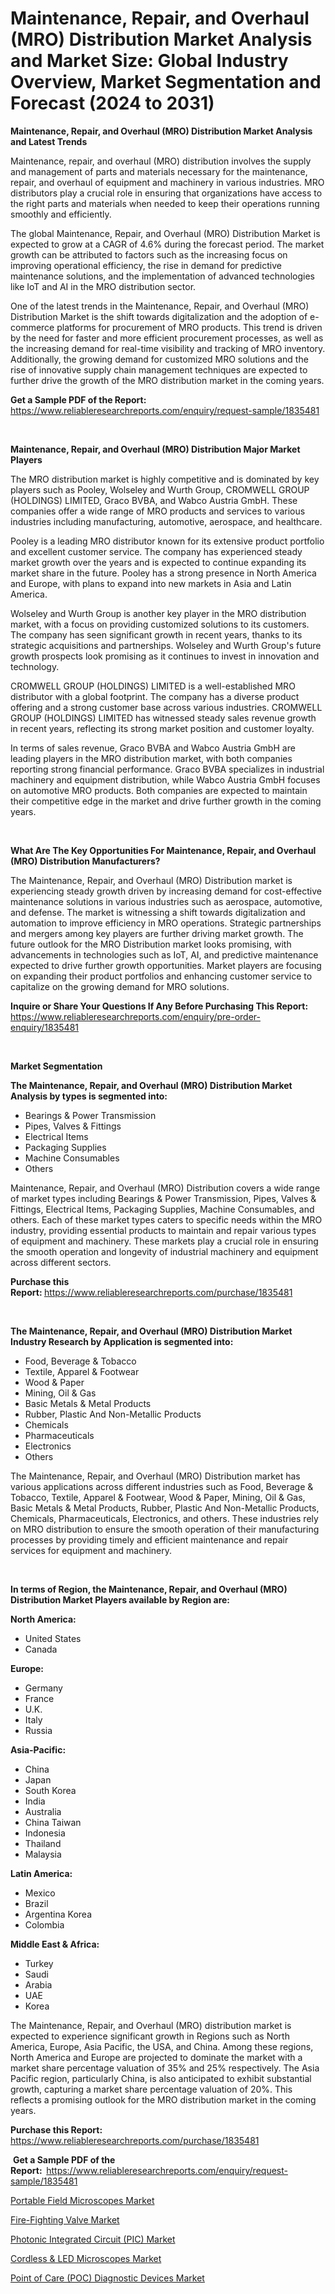 <p><h1>Maintenance, Repair, and Overhaul (MRO) Distribution Market Analysis and Market Size: Global Industry Overview, Market Segmentation and Forecast (2024 to 2031)</h1></p><p><strong>Maintenance, Repair, and Overhaul (MRO) Distribution Market Analysis and Latest Trends</strong></p>
<p><p>Maintenance, repair, and overhaul (MRO) distribution involves the supply and management of parts and materials necessary for the maintenance, repair, and overhaul of equipment and machinery in various industries. MRO distributors play a crucial role in ensuring that organizations have access to the right parts and materials when needed to keep their operations running smoothly and efficiently.</p><p>The global Maintenance, Repair, and Overhaul (MRO) Distribution Market is expected to grow at a CAGR of 4.6% during the forecast period. The market growth can be attributed to factors such as the increasing focus on improving operational efficiency, the rise in demand for predictive maintenance solutions, and the implementation of advanced technologies like IoT and AI in the MRO distribution sector.</p><p>One of the latest trends in the Maintenance, Repair, and Overhaul (MRO) Distribution Market is the shift towards digitalization and the adoption of e-commerce platforms for procurement of MRO products. This trend is driven by the need for faster and more efficient procurement processes, as well as the increasing demand for real-time visibility and tracking of MRO inventory. Additionally, the growing demand for customized MRO solutions and the rise of innovative supply chain management techniques are expected to further drive the growth of the MRO distribution market in the coming years.</p></p>
<p><strong>Get a Sample PDF of the Report:&nbsp;</strong> <a href="https://www.reliableresearchreports.com/enquiry/request-sample/1835481">https://www.reliableresearchreports.com/enquiry/request-sample/1835481</a></p>
<p>&nbsp;</p>
<p><strong>Maintenance, Repair, and Overhaul (MRO) Distribution Major Market Players</strong></p>
<p><p>The MRO distribution market is highly competitive and is dominated by key players such as Pooley, Wolseley and Wurth Group, CROMWELL GROUP (HOLDINGS) LIMITED, Graco BVBA, and Wabco Austria GmbH. These companies offer a wide range of MRO products and services to various industries including manufacturing, automotive, aerospace, and healthcare.</p><p>Pooley is a leading MRO distributor known for its extensive product portfolio and excellent customer service. The company has experienced steady market growth over the years and is expected to continue expanding its market share in the future. Pooley has a strong presence in North America and Europe, with plans to expand into new markets in Asia and Latin America.</p><p>Wolseley and Wurth Group is another key player in the MRO distribution market, with a focus on providing customized solutions to its customers. The company has seen significant growth in recent years, thanks to its strategic acquisitions and partnerships. Wolseley and Wurth Group's future growth prospects look promising as it continues to invest in innovation and technology.</p><p>CROMWELL GROUP (HOLDINGS) LIMITED is a well-established MRO distributor with a global footprint. The company has a diverse product offering and a strong customer base across various industries. CROMWELL GROUP (HOLDINGS) LIMITED has witnessed steady sales revenue growth in recent years, reflecting its strong market position and customer loyalty.</p><p>In terms of sales revenue, Graco BVBA and Wabco Austria GmbH are leading players in the MRO distribution market, with both companies reporting strong financial performance. Graco BVBA specializes in industrial machinery and equipment distribution, while Wabco Austria GmbH focuses on automotive MRO products. Both companies are expected to maintain their competitive edge in the market and drive further growth in the coming years.</p></p>
<p>&nbsp;</p>
<p><strong>What Are The Key Opportunities For Maintenance, Repair, and Overhaul (MRO) Distribution Manufacturers?</strong></p>
<p><p>The Maintenance, Repair, and Overhaul (MRO) Distribution market is experiencing steady growth driven by increasing demand for cost-effective maintenance solutions in various industries such as aerospace, automotive, and defense. The market is witnessing a shift towards digitalization and automation to improve efficiency in MRO operations. Strategic partnerships and mergers among key players are further driving market growth. The future outlook for the MRO Distribution market looks promising, with advancements in technologies such as IoT, AI, and predictive maintenance expected to drive further growth opportunities. Market players are focusing on expanding their product portfolios and enhancing customer service to capitalize on the growing demand for MRO solutions.</p></p>
<p><strong>Inquire or Share Your Questions If Any Before Purchasing This Report:</strong> <a href="https://www.reliableresearchreports.com/enquiry/pre-order-enquiry/1835481">https://www.reliableresearchreports.com/enquiry/pre-order-enquiry/1835481</a></p>
<p>&nbsp;</p>
<p><strong>Market Segmentation</strong></p>
<p><strong>The Maintenance, Repair, and Overhaul (MRO) Distribution Market Analysis by types is segmented into:</strong></p>
<p><ul><li>Bearings & Power Transmission</li><li>Pipes, Valves & Fittings</li><li>Electrical Items</li><li>Packaging Supplies</li><li>Machine Consumables</li><li>Others</li></ul></p>
<p><p>Maintenance, Repair, and Overhaul (MRO) Distribution covers a wide range of market types including Bearings & Power Transmission, Pipes, Valves & Fittings, Electrical Items, Packaging Supplies, Machine Consumables, and others. Each of these market types caters to specific needs within the MRO industry, providing essential products to maintain and repair various types of equipment and machinery. These markets play a crucial role in ensuring the smooth operation and longevity of industrial machinery and equipment across different sectors.</p></p>
<p><strong>Purchase this Report:&nbsp;</strong><a href="https://www.reliableresearchreports.com/purchase/1835481">https://www.reliableresearchreports.com/purchase/1835481</a></p>
<p>&nbsp;</p>
<p><strong>The Maintenance, Repair, and Overhaul (MRO) Distribution Market Industry Research by Application is segmented into:</strong></p>
<p><ul><li>Food, Beverage & Tobacco</li><li>Textile, Apparel & Footwear</li><li>Wood & Paper</li><li>Mining, Oil & Gas</li><li>Basic Metals & Metal Products</li><li>Rubber, Plastic And Non-Metallic Products</li><li>Chemicals</li><li>Pharmaceuticals</li><li>Electronics</li><li>Others</li></ul></p>
<p><p>The Maintenance, Repair, and Overhaul (MRO) Distribution market has various applications across different industries such as Food, Beverage & Tobacco, Textile, Apparel & Footwear, Wood & Paper, Mining, Oil & Gas, Basic Metals & Metal Products, Rubber, Plastic And Non-Metallic Products, Chemicals, Pharmaceuticals, Electronics, and others. These industries rely on MRO distribution to ensure the smooth operation of their manufacturing processes by providing timely and efficient maintenance and repair services for equipment and machinery.</p></p>
<p>&nbsp;</p>
<p><strong>In terms of Region, the Maintenance, Repair, and Overhaul (MRO) Distribution Market Players available by Region are:</strong></p>
<p>
    <p> <strong> North America: </strong>
        <ul>
            <li>United States</li>
            <li>Canada</li>
        </ul>
        </p> 
    <p> <strong> Europe: </strong>
        <ul>
            <li>Germany</li>
            <li>France</li>
            <li>U.K.</li>
            <li>Italy</li>
            <li>Russia</li>
        </ul>
        </p> 
    <p> <strong> Asia-Pacific: </strong>
        <ul>
            <li>China</li>
            <li>Japan</li>
            <li>South Korea</li>
            <li>India</li>
            <li>Australia</li>
            <li>China Taiwan</li>
            <li>Indonesia</li>
            <li>Thailand</li>
            <li>Malaysia</li>
        </ul>
        </p> 
    <p> <strong> Latin America: </strong>
        <ul>
            <li>Mexico</li>
            <li>Brazil</li>
            <li>Argentina Korea</li>
            <li>Colombia</li>
        </ul>
        </p> 
    <p> <strong> Middle East & Africa: </strong>
        <ul>
            <li>Turkey</li>
            <li>Saudi</li>
            <li>Arabia</li>
            <li>UAE</li>
            <li>Korea</li>
        </ul>
    </p>
    </p>
<p><p>The Maintenance, Repair, and Overhaul (MRO) distribution market is expected to experience significant growth in Regions such as North America, Europe, Asia Pacific, the USA, and China. Among these regions, North America and Europe are projected to dominate the market with a market share percentage valuation of 35% and 25% respectively. The Asia Pacific region, particularly China, is also anticipated to exhibit substantial growth, capturing a market share percentage valuation of 20%. This reflects a promising outlook for the MRO distribution market in the coming years.</p></p>
<p><strong>Purchase this Report: </strong><a href="https://www.reliableresearchreports.com/purchase/1835481">https://www.reliableresearchreports.com/purchase/1835481</a></p>
<p>&nbsp;<strong>Get a Sample PDF of the Report:&nbsp;&nbsp;</strong><a href="https://www.reliableresearchreports.com/enquiry/request-sample/1835481">https://www.reliableresearchreports.com/enquiry/request-sample/1835481</a></p>
<p><strong></strong></p>
<p><p><a href="https://issuu.com/reportprime-2/docs/portable-field-microscopes-market-size-2030.pptx">Portable Field Microscopes Market</a></p><p><a href="https://github.com/myacatherineblakecaczo9vcsw/Market-Research-Report-List-1/blob/main/fire-fighting-valve-market.md">Fire-Fighting Valve Market</a></p><p><a href="https://github.com/irfadac/Market-Research-Report-List-2/blob/main/photonic-integrated-circuit-pic-market.md">Photonic Integrated Circuit (PIC) Market</a></p><p><a href="https://issuu.com/reportprime-2/docs/cordless-led-microscopes-market-size-2030.pptx">Cordless & LED Microscopes Market</a></p><p><a href="https://github.com/ashepherd82/Market-Research-Report-List-3/blob/main/point-of-care-poc-diagnostic-devices-market.md">Point of Care (POC) Diagnostic Devices Market</a></p></p>